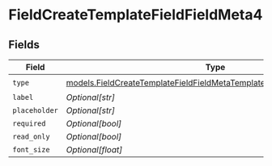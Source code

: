 # FieldCreateTemplateFieldFieldMeta4


## Fields

| Field                                                                                                                                                  | Type                                                                                                                                                   | Required                                                                                                                                               | Description                                                                                                                                            |
| ------------------------------------------------------------------------------------------------------------------------------------------------------ | ------------------------------------------------------------------------------------------------------------------------------------------------------ | ------------------------------------------------------------------------------------------------------------------------------------------------------ | ------------------------------------------------------------------------------------------------------------------------------------------------------ |
| `type`                                                                                                                                                 | [models.FieldCreateTemplateFieldFieldMetaTemplatesFieldsResponse200Type](../models/fieldcreatetemplatefieldfieldmetatemplatesfieldsresponse200type.md) | :heavy_check_mark:                                                                                                                                     | N/A                                                                                                                                                    |
| `label`                                                                                                                                                | *Optional[str]*                                                                                                                                        | :heavy_minus_sign:                                                                                                                                     | N/A                                                                                                                                                    |
| `placeholder`                                                                                                                                          | *Optional[str]*                                                                                                                                        | :heavy_minus_sign:                                                                                                                                     | N/A                                                                                                                                                    |
| `required`                                                                                                                                             | *Optional[bool]*                                                                                                                                       | :heavy_minus_sign:                                                                                                                                     | N/A                                                                                                                                                    |
| `read_only`                                                                                                                                            | *Optional[bool]*                                                                                                                                       | :heavy_minus_sign:                                                                                                                                     | N/A                                                                                                                                                    |
| `font_size`                                                                                                                                            | *Optional[float]*                                                                                                                                      | :heavy_minus_sign:                                                                                                                                     | N/A                                                                                                                                                    |